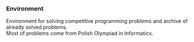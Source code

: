 ### Environment
Environment for solving competitive programming problems and archive of already solved problems.  
Most of problems come from Polish Olympiad in Informatics.  